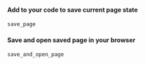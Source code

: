 #### Add to your code to save current page state
```sh
save_page
```
#### Save and open saved page in your browser
```sh
save_and_open_page
```
